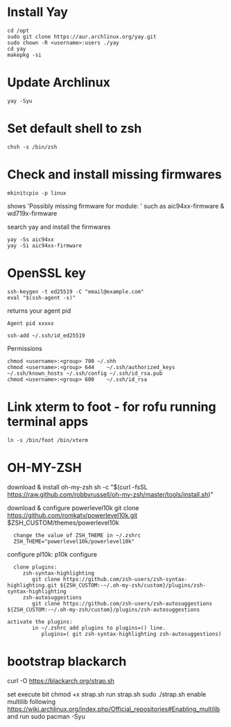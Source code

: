 # Install Yay
```
cd /opt
sudo git clone https://aur.archlinux.org/yay.git  
sudo chown -R <username>:users ./yay
cd yay
makepkg -si
```

# Update Archlinux
```
yay -Syu
```

# Set default shell to zsh
```
chsh -s /bin/zsh
```

# Check and install missing firmwares
```
mkinitcpio -p linux
```
shows 'Possibly missing firmware for module: '
such as aic94xx-firmware & wd719x-firmware

search yay and install the firmwares
```
yay -Ss aic94xx
yay -Si aic94xx-firmware
```

# OpenSSL key
```
ssh-keygen -t ed25519 -C "email@example.com"
eval "$(ssh-agent -s)"
```
returns your agent pid
```
Agent pid xxxxx
```
```
ssh-add ~/.ssh/id_ed25519
```
Permissions
```
chmod <username>:<group> 700 ~/.shh	
chmod <username>:<group> 644	~/.ssh/authorized_keys ~/.ssh/known_hosts ~/.ssh/config ~/.ssh/id_rsa.pub
chmod <username>:<group> 600	~/.ssh/id_rsa
```          
# Link xterm to foot - for rofu running terminal apps
```
ln -s /bin/foot /bin/xterm
```

#
#
#
#

# OH-MY-ZSH
download & install oh-my-zsh
sh -c "$(curl -fsSL https://raw.github.com/robbyrussell/oh-my-zsh/master/tools/install.sh)"
   
download & configure powerlevel10k
git clone https://github.com/romkatv/powerlevel10k.git $ZSH_CUSTOM/themes/powerlevel10k
   
      change the value of ZSH_THEME in ~/.zshrc
      ZSH_THEME="powerlevel10k/powerlevel10k"
         
configure pl10k:
p10k configure
         
      clone plugins:
         zsh-syntax-highlighting
            git clone https://github.com/zsh-users/zsh-syntax-highlighting.git ${ZSH_CUSTOM:-~/.oh-my-zsh/custom}/plugins/zsh-syntax-highlighting
         zsh-autosuggestions
            git clone https://github.com/zsh-users/zsh-autosuggestions ${ZSH_CUSTOM:-~/.oh-my-zsh/custom}/plugins/zsh-autosuggestions
         
	activate the plugins:
            in ~/.zshrc add plugins to plugins=() line.
               plugins=( git zsh-syntax-highlighting zsh-autosuggestions)


# bootstrap blackarch
   curl -O https://blackarch.org/strap.sh
   
   set execute bit
      chmod +x strap.sh
   run strap.sh
      sudo ./strap.sh
   enable multilib following https://wiki.archlinux.org/index.php/Official_repositories#Enabling_multilib and run
      sudo pacman -Syu

